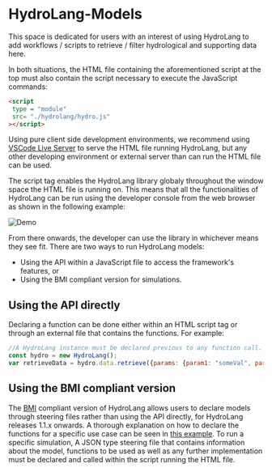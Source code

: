 # HydroLang-Models
This space is dedicated for users with an interest of using HydroLang to add workflows / scripts to retrieve / filter hydrological and supporting data here. 

In both situations, the HTML file containing the aforementioned script at the top must also contain the script necessary to execute the JavaScript commands:

```html
<script
 type = "module"
 src= "./hydrolang/hydro.js"
></script>
```
Using pure client side development environments, we recommend using [VSCode Live Server](https://marketplace.visualstudio.com/items?itemName=ritwickdey.LiveServer) to serve the HTML file running HydroLang, but any other developing environment or external server than can run the HTML file can be used.

The script tag enables the HydroLang library globaly throughout the window space the HTML file is running on. This means that all the functionalities of HydroLang can be run using the developer console from the web browser as shown in the following example:

![Demo](https://github.com/uihilab/HydroLang-Models/data/img/hydroLang_api_demo.gif)

From there onwards, the developer can use the library in whichever means they see fit. There are two ways to run HydroLang models: 

* Using the API within a JavaScript file to access the framework's features, or 
* Using the BMI compliant version for simulations.

## Using the API directly

Declaring a function can be done either within an HTML script tag or through an external file that contains the functions. For example:

```javascript
//A HydroLang instance must be declared previous to any function call.
const hydro = new HydroLang();
var retrieveData = hydro.data.retrieve({params: {param1: "someVal", param2: "someVal"}, args:{arg1: "someVal", arg2: "someVal"})
```

## Using the BMI compliant version

The [BMI](https://csdms.colorado.edu/wiki/BMI) compliant version of HydroLang allows users to declare models through steering files rather than using the API directly, for HydroLang releases 1.1.x onwards. A thorough explanation on how to declare the functions for a specific use case can be seen in [this example](https://github.com/uihilab/HydroLang/tree/master/hydrolang/bmi-implementation). To run a specific simulation, A JSON type steering file that contains information about the model, functions to be used as well as any further implementation must be declared and called within the script running the HTML file. 